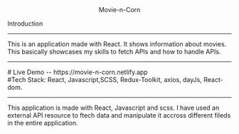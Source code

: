 <div align="center">
   Movie-n-Corn
</div>                      



Introduction

<hr/>
This is an application made with React. It shows information about movies. This basically showcases my skills to fetch APIs and how to handle APIs.
<br/>
 
<hr/>
# Live Demo -- https://movie-n-corn.netlify.app <br/>
#Tech Stack: React, Javascript,SCSS, Redux-Toolkit, axios, dayJs, React-dom. <br/>

<hr/>
This application is made with React, Javascript and scss. I have used an external API resource to ftech data and manipulate it accross different fileds in the entire application.
